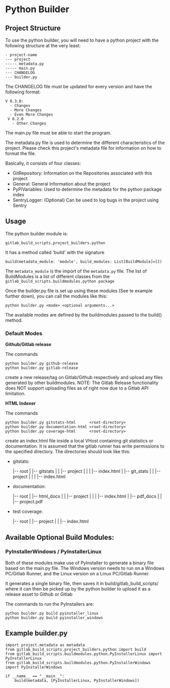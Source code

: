 # Python Builder

## Project Structure

To use the python builder, you will need to have a python project with the
following structure at the very least:

    - project-name
    --- project
    ----- metadata.py
    ----- main.py
    --- CHANGELOG
    --- builder.py
    
The CHANGELOG file must be updated for every version and have the following format:

    V 0.3.0:
      - Changes
      - More Changes
      - Even More Changes
     V 0.2.0
       - Other Changes
       
The main.py file must be able to start the program.

The metadata.py file is used to determine the different characteristics
of the project. Please check this project's metadata file for 
information on how to format the file.

Basically, it consists of four classes:
 
  - GitRepository:  Information on the Repositories associated with this project
  - General:        General Information about the project
  - PyPiVariables:  Used to determine the metadata for the python package index
  - SentryLogger:   (Optional) Can be used to log bugs in the project using Sentry

## Usage

The python builder module is:

    gitlab_build_scripts.project_builders.python
    
It has a method called 'build' with the signature

    build(metadata_module: 'module', build_modules: List[BuildModule]=[])
    
The ```metadata_module``` is the import of the ```metadata.py``` file.
The list of BuildModules is a list of different classes from the 
```gitlab_build_scripts.buildmodules.python package```

Once the builder.py file is set up using these modules (See te example further down),
you can call the modules like this:

    python builder.py <mode> <optional arguments...>
    
The available modes are defined by the buildmodules passed to the build()
method. 


### Default Modes


**Github/Gitlab release**

The commands

    python builder.py github-release
    python builder.py gitlab-release
 
create a new release/tag on Gitlab/Github respectively and upload any
files generated by other buildmodules. NOTE: The Gitlab Release functionality does NOT
support uploading files as of right now due to a Gitlab API limitation.

**HTML Indexer**

The commands

    python builder.py gitstats-html      <root-directory>
    python builder.py documentation-html <root-directory>
    python builder.py coverage-html      <root-directory>
    
create an index.html file inside a local VHost containing git statistics
or documentation. It is assumed that the gitlab runner has write permissions to the
specified directory. The directories should look like this:

  - gitstats:
  
    |-- root
    |  |-- gitstats
    |  |  |-- project
    |  |  |  |-- index.html
    |  |-- git_stats
    |  |  |-- project
    |  |  |  |-- index.html
    
  - documentation:
  
    |-- root
    |  |-- html_docs
    |  |  |-- project
    |  |  |  |-- index.html
    |  |-- pdf_docs
    |  |  |-- project.pdf
    
  - test coverage:
  
    |-- root
    |  |-- project
    |  |  |-- index.html
        
## Available Optional Build Modules:

### PyInstallerWindows / PyInstallerLinux

Both of these modules make use of PyInstaller to generate a binary file
based on the main.py file. The Windows version needs to run on a
Windows PC/Gitlab Runner, and the Linux version on a Linux PC/Gitlab Runner.

It generates a single binary file, then saves it in build/gitlab_build_scripts/
where it can then be picked up by the python builder to upload it as a release
asset to Github or Gitlab

The commands to run the PyInstallers are:

    python builder.py build pyinstaller_linux
    python builder.py build pyinstaller_windows
    
## Example builder.py

    import project.metadata as metadata
    from gitlab_build_scripts.project_builders.python import build
    from gitlab_build_scripts.buildmodules.python.PyInstallerLinux import PyInstallerLinux
    from gitlab_build_scripts.buildmodules.python.PyInstallerWindows import PyInstallerWindows

    if __name__ == "__main__":
        build(metadata, [PyInstallerLinux, PyInstallerWindows])

